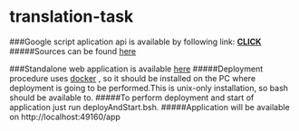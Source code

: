 # translation-task
###Google script aplication api is available by following link:
**[CLICK](https://script.google.com/macros/s/AKfycbx7gnyltxcLM1so_8z8H9eZIG4FSp3SQ32aq37yQVc275DRLlJB/exec?text=hello&lang=de)**
#####Sources can be found [here](https://github.com/dmgor/translation-task/tree/master/src/googlescript)

###Standalone web application is available [here](https://github.com/dmgor/translation-task/tree/master/src/nodeapp)
#####Deployment procedure uses [docker](https://www.docker.com/) , so it should be installed on the PC where deployment is going to be performed.This is unix-only installation, so bash should be available to.
#####To perform deployment and start of application just run deployAndStart.bsh.
#####Application will be available on http://localhost:49160/app
